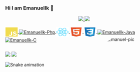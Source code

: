 ### Hi I am Emanuellk 👋

<div align="center">
  <a href="https://github.com/Emanuellk">
  <img height="180em" src="https://github-readme-stats.vercel.app/api?username=Emanuellk&show_icons=true&theme=dracula&include_all_commits=true&count_private=true"/>
  <img height="180em" src="https://github-readme-stats.vercel.app/api/top-langs/?username=Emanuellk&layout=compact&langs_count=7&theme=dracula"/>
</div>
<div style="display: inline_block"><br>
  <img align="center" alt="Emanuellk-Js" height="30" width="40" src="https://raw.githubusercontent.com/devicons/devicon/master/icons/javascript/javascript-plain.svg">
  <img align="center" alt="Emanuellk-Php" height="30" width="40" src="https://cdn.jsdelivr.net/gh/devicons/devicon/icons/php/php-original.svg">
  <img align="center" alt="Emanuellk-React" height="30" width="40" src="https://raw.githubusercontent.com/devicons/devicon/master/icons/react/react-original.svg">
  <img align="center" alt="Emanuellk-HTML" height="30" width="40" src="https://raw.githubusercontent.com/devicons/devicon/master/icons/html5/html5-original.svg">
  <img align="center" alt="Emanuellk-CSS" height="30" width="40" src="https://raw.githubusercontent.com/devicons/devicon/master/icons/css3/css3-original.svg">
  <img align="center" alt="Emanuellk-Java" height="30" width="40" src="https://cdn.jsdelivr.net/gh/devicons/devicon/icons/java/java-original.svg">
  <img align="center" alt="Emanuellk-C" height="30" width="40" src="https://cdn.jsdelivr.net/gh/devicons/devicon/icons/c/c-original.svg">
  <img align="right" alt="Emanuel-pic" height="100" width="190" style="border-radius:50px;"
    src="https://c.tenor.com/GfSX-u7VGM4AAAAC/coding.gif">
</div>
  
##
<div> 
  <a href = "mailto:emanuel.maggiolk@gmail.com"><img src="https://img.shields.io/badge/-Gmail-%23333?style=for-the-badge&logo=gmail&logoColor=white" target="_blank"></a>
  <a href="https://www.linkedin.com/in/emanuel-maggio/" target="_blank"><img src="https://img.shields.io/badge/-LinkedIn-%230077B5?style=for-the-badge&logo=linkedin&logoColor=white" target="_blank"></a> 
  
  ![Snake animation](https://github.com/Emanuellk/Emanuellk/blob/output/github-contribution-grid-snake.svg)
  
</div>

